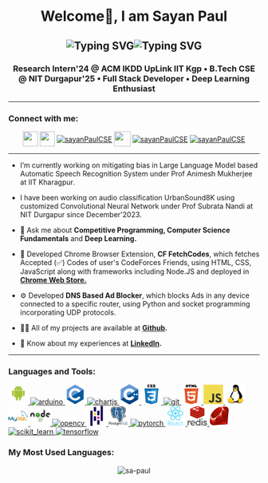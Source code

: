 <h1 align="center">Welcome👋, I am Sayan Paul</h1>

<h2 align="center"><img src="https://readme-typing-svg.demolab.com?font=Fira+Code&duration=1&pause=200&size=27&color=04BDF7&center=true&repeat=false&width=240&lines=Also+known+as" alt="Typing SVG" /><img src="https://readme-typing-svg.demolab.com?font=Fira+Code&size=27&duration=2000&pause=1000&color=20F700&center=true&width=190&lines=saPaul;sa-Paul;sayanPaulCSE" alt="Typing SVG" /></h2>

<h3 align="center">Research Intern'24 @ ACM IKDD UpLink IIT Kgp • B.Tech CSE @ NIT Durgapur'25 • Full Stack Developer • Deep Learning Enthusiast</h3>


<hr/>


<div align ="center">
<h3 align="left">Connect with me:</h3>
<p align="center">
<a href="https://www.facebook.com/sayanpaulcse" target="blank"><img align="center" src="https://cdn-icons-png.flaticon.com/512/733/733547.png" height="30" width="30" /></a>
<a href="https://www.instagram.com/sayancse/" target="blank"><img align="center" src="https://cdn-icons-png.flaticon.com/512/1384/1384063.png" height="30" width="30" /></a>
<a href="https://twitter.com/sayanpaulcse" target="blank"><img align="center" src="https://cdn-icons-png.flaticon.com/512/733/733579.png" alt="sayanPaulCSE" height="30" width="30" /></a>
<a href="https://www.linkedin.com/in/sayan-paul-a29b2b223/" target="blank"><img align="center" src="https://cdn-icons-png.flaticon.com/512/3536/3536505.png" height="30" width="33" /></a>
<a href="https://github.com/sa-paul" target="blank"><img align="center" src="https://cdn-icons-png.flaticon.com/512/25/25657.png" alt="sayanPaulCSE" height="30" width="30" /></a>
<a href="https://gitlab.com/sapaul" target="blank"><img align="center" src="https://cdn.jsdelivr.net/gh/devicons/devicon/icons/gitlab/gitlab-original.svg" alt="sayanPaulCSE" height="30" width="30" /></a>
</p>
</div>
<hr/>


<div align="left">

- I’m currently working on mitigating bias in Large Language Model based Automatic Speech Recognition System under Prof Animesh Mukherjee at IIT Kharagpur.

- I have been working on audio classification UrbanSound8K using customized Convolutional Neural Network under Prof Subrata Nandi at NIT Durgapur since December'2023. 

- 💬 Ask me about **Competitive Programming, Computer Science Fundamentals** and **Deep Learning.**

- 🚀 Developed Chrome Browser Extension, **CF FetchCodes**, which fetches Accepted (✅) Codes of user's CodeForces Friends, using HTML, CSS, JavaScript along with frameworks including Node.JS and deployed in **[Chrome Web Store.](https://chromewebstore.google.com/detail/cf-fetchcodes/ombmefkchmjbodcoboeagbpaejfojnga)** 

- ⚙️ Developed **DNS Based Ad Blocker**, which blocks Ads in any device connected to a specific router, using Python and socket programming incorporating UDP protocols.

- 👨‍💻 All of my projects are available at **[Github](https://github.com/sa-paul).**


- 📄 Know about my experiences at **[LinkedIn](https://www.linkedin.com/in/sayan-paul-a29b2b223/).**
</div>
<hr/>


<h3 align="left">Languages and Tools:</h3>
<p align="left"> <a href="https://developer.android.com" target="_blank" rel="noreferrer"> <img src="https://raw.githubusercontent.com/devicons/devicon/master/icons/android/android-original-wordmark.svg" alt="android" width="40" height="40"/> </a> <a href="https://www.arduino.cc/" target="_blank" rel="noreferrer"> <img src="https://cdn.worldvectorlogo.com/logos/arduino-1.svg" alt="arduino" width="40" height="40"/> </a> <a href="https://www.cprogramming.com/" target="_blank" rel="noreferrer"> <img src="https://raw.githubusercontent.com/devicons/devicon/master/icons/c/c-original.svg" alt="c" width="40" height="40"/> </a> <a href="https://www.chartjs.org" target="_blank" rel="noreferrer"> <img src="https://www.chartjs.org/media/logo-title.svg" alt="chartjs" width="40" height="40"/> </a> <a href="https://www.w3schools.com/cpp/" target="_blank" rel="noreferrer"> <img src="https://raw.githubusercontent.com/devicons/devicon/master/icons/cplusplus/cplusplus-original.svg" alt="cplusplus" width="40" height="40"/> </a> <a href="https://www.w3schools.com/css/" target="_blank" rel="noreferrer"> <img src="https://raw.githubusercontent.com/devicons/devicon/master/icons/css3/css3-original-wordmark.svg" alt="css3" width="40" height="40"/> </a> <a href="https://git-scm.com/" target="_blank" rel="noreferrer"> <img src="https://www.vectorlogo.zone/logos/git-scm/git-scm-icon.svg" alt="git" width="40" height="40"/> </a> <a href="https://www.w3.org/html/" target="_blank" rel="noreferrer"> <img src="https://raw.githubusercontent.com/devicons/devicon/master/icons/html5/html5-original-wordmark.svg" alt="html5" width="40" height="40"/> </a> <a href="https://developer.mozilla.org/en-US/docs/Web/JavaScript" target="_blank" rel="noreferrer"> <img src="https://raw.githubusercontent.com/devicons/devicon/master/icons/javascript/javascript-original.svg" alt="javascript" width="40" height="40"/> </a> <a href="https://www.linux.org/" target="_blank" rel="noreferrer"> <img src="https://raw.githubusercontent.com/devicons/devicon/master/icons/linux/linux-original.svg" alt="linux" width="40" height="40"/> </a> <a href="https://www.mysql.com/" target="_blank" rel="noreferrer"> <img src="https://raw.githubusercontent.com/devicons/devicon/master/icons/mysql/mysql-original-wordmark.svg" alt="mysql" width="40" height="40"/> </a> <a href="https://nodejs.org" target="_blank" rel="noreferrer"> <img src="https://raw.githubusercontent.com/devicons/devicon/master/icons/nodejs/nodejs-original-wordmark.svg" alt="nodejs" width="40" height="40"/> </a> <a href="https://opencv.org/" target="_blank" rel="noreferrer"> <img src="https://www.vectorlogo.zone/logos/opencv/opencv-icon.svg" alt="opencv" width="40" height="40"/> </a> <a href="https://pandas.pydata.org/" target="_blank" rel="noreferrer"> <img src="https://raw.githubusercontent.com/devicons/devicon/2ae2a900d2f041da66e950e4d48052658d850630/icons/pandas/pandas-original.svg" alt="pandas" width="40" height="40"/> </a> <a href="https://www.postgresql.org" target="_blank" rel="noreferrer"> <img src="https://raw.githubusercontent.com/devicons/devicon/master/icons/postgresql/postgresql-original-wordmark.svg" alt="postgresql" width="40" height="40"/> </a> <a href="https://pytorch.org/" target="_blank" rel="noreferrer"> <img src="https://www.vectorlogo.zone/logos/pytorch/pytorch-icon.svg" alt="pytorch" width="40" height="40"/> </a> <a href="https://reactjs.org/" target="_blank" rel="noreferrer"> <img src="https://raw.githubusercontent.com/devicons/devicon/master/icons/react/react-original-wordmark.svg" alt="react" width="40" height="40"/> </a> <a href="https://redis.io" target="_blank" rel="noreferrer"> <img src="https://raw.githubusercontent.com/devicons/devicon/master/icons/redis/redis-original-wordmark.svg" alt="redis" width="40" height="40"/> </a> <a href="https://www.ruby-lang.org/en/" target="_blank" rel="noreferrer"> <img src="https://raw.githubusercontent.com/devicons/devicon/master/icons/ruby/ruby-original.svg" alt="ruby" width="40" height="40"/> </a> <a href="https://scikit-learn.org/" target="_blank" rel="noreferrer"> <img src="https://upload.wikimedia.org/wikipedia/commons/0/05/Scikit_learn_logo_small.svg" alt="scikit_learn" width="40" height="40"/> </a> <a href="https://www.tensorflow.org" target="_blank" rel="noreferrer"> <img src="https://www.vectorlogo.zone/logos/tensorflow/tensorflow-icon.svg" alt="tensorflow" width="40" height="40"/> </a> </p>

<div align ="center">
<h3 align ="left">My Most Used Languages:</h3>
<p><img align="center" src="https://github-readme-stats.vercel.app/api/top-langs/?username=sa-paul&langs_count=10&show_icons=true&locale=en&layout=compact&theme=radical" alt="sa-paul" /></p>

<!-- 
<h3 align="left">My GitHub Stats:</h3>
<p>&nbsp;<img align="center" src="https://github-readme-stats.vercel.app/api?username=sa-paul&theme=radical&locale=en" alt="sa-paul" /></p> -->

<!-- <h3 align="left">My Total Contributions:</h3>
<p><img align="center" src="https://github-readme-streak-stats.herokuapp.com/?user=sa-paul&theme=radical" alt="sa-paul" /></p>
   -->
<!-- Profile Views -->
<!-- <p align="center"> <img src="https://komarev.com/ghpvc/?username=sa-paul&label=Profile%20views&color=5D3FD3&style=flat" alt="sa-paul" /> 
</p> -->

<!-- <p align="center"> <a href="https://github.com/ryo-ma/github-profile-trophy"><img src="https://github-profile-trophy.vercel.app/?username=sa-paul&theme=algolia&row=2&column=4&margin-w=15&margin-h=15" alt="sa-paul" /></a> </p> -->

</div>
